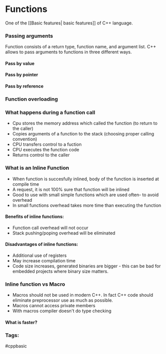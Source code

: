 # Functions 
One of the [[Basic features| basic features]] of C++ language. 

### Passing arguments
Function consists of a return type, function name, and argument list. C++ allows to pass arguments to functions in three different ways. 

#### Pass by value
#### Pass by pointer
#### Pass by reference 

### Function overloading

### What happens during a function call
* Cpu stores the memory address which called the function (to return to the caller)
* Copies arguments of a function to the stack (choosing proper calling convention)
* CPU transfers control to a fuction
* CPU executes the function code
* Returns control to the caller

### What is an Inline Function
* When function is succesfully inlined, body of the function is inserted at compile time
* A request, it is not 100% sure that function will be inlined 
* Good to use with small simple functions which are used often- to avoid overhead 
* In small functions overhead takes more time than executing the function

#### Benefits of inline functions: 
* Function call overhead will not occur
* Stack pushing/poping overhead will be eliminated

#### Disadvantages of inline functions:  
* Additional use of registers
* May increase compilation time
* Code size increases, generated binaries are bigger - this can be bad for embedded projects where binary size matters. 
	
### Inline function vs Macro 
* Macros should not be used in modern C++. In fact C++ code should eliminate preprocessor use as much as possible. 
* Macros cannot access private members
* With macros compiler doesn't do type checking

#### What is faster? 


### Tags: 
#cppbasic